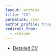 ```yaml
---
layout: archive
title: "CV"
permalink: /cv/
author_profile: true
redirect_from:
  - /resume
---
```


* <a href="https://drive.google.com/file/d/13AU0a7N-0uIVZqrurj8w6v7byjJ7Lare/view?usp=sharing" target="_blank">Detailed CV</a>
